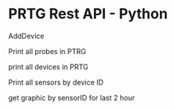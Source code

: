# PRTG Rest API - Python

AddDevice

Print all probes in PTRG

print all devices in PRTG

Print all sensors by device ID

get graphic by sensorID for last 2 hour

